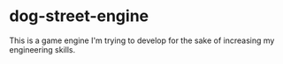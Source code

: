 # dog-street-engine
This is a game engine I'm trying to develop for the sake of increasing my engineering skills.
